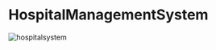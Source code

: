 ﻿# HospitalManagementSystem
![hospitalsystem](https://github.com/user-attachments/assets/1e795d33-8d84-4a19-b5d0-d850b1092c37)

